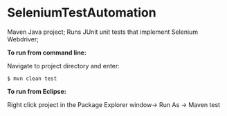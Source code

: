 # SeleniumTestAutomation
Maven Java project; Runs JUnit unit tests that implement Selenium Webdriver;


__To run from command line:__

Navigate to project directory and enter:

    $ mvn clean test
    
    
__To run from Eclipse:__

  Right click project in the Package Explorer window->  Run As -> Maven test
